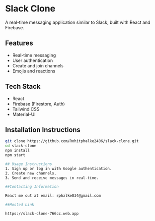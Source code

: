 # Slack Clone

A real-time messaging application similar to Slack, built with React and Firebase.

## Features

- Real-time messaging
- User authentication
- Create and join channels
- Emojis and reactions

## Tech Stack

- React
- Firebase (Firestore, Auth)
- Tailwind CSS
- Material-UI

## Installation Instructions

```sh
git clone https://github.com/Rohitphalke2406/slack-clone.git
cd slack-clone
npm install
npm start

## Usage Instructions
1. Sign up or log in with Google authentication.
2. Create new channels.
3. Send and receive messages in real-time.

##Contacting Information

React me out at email: rphalke834@gmail.com

##Hosted Link

https://slack-clone-766cc.web.app
